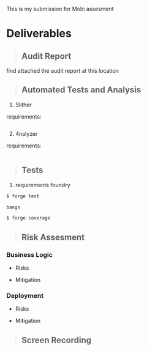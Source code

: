 This is my submission for Mobi assesment

# Deliverables

> ## Audit Report

find attached the audit report at this location

> ## Automated Tests and Analysis

1. Slither

requirements:

```bash

```

2. 4nalyzer

requirements:

```bash

```

> ## Tests

<!-- explain the unit tests -->

1. requirements
foundry

```bash
$ forge test

bangs
```

<!-- display the test coverage -->

``` bash
$ forge coverage


```

> ## Risk Assesment

### Business Logic

* Risks

* Mitigation

### Deployment

* Risks

* Mitigation

> ## Screen Recording


